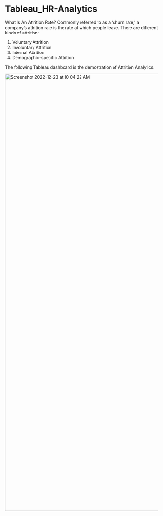 # Tableau_HR-Analytics
What Is An Attrition Rate?
Commonly referred to as a ‘churn rate,’ a company’s attrition rate is the rate at which people leave. 
There are different kinds of attrition:
1) Voluntary Attrition	
2) Involuntary Attrition	
3) Internal Attrition	
4) Demographic-specific Attrition

The following Tableau dashboard is the demostration of Attrition Analytics.

<img width="1439" alt="Screenshot 2022-12-23 at 10 04 22 AM" src="https://user-images.githubusercontent.com/105503399/209356879-5712a059-b829-4812-bbc8-d3483e817346.png">
